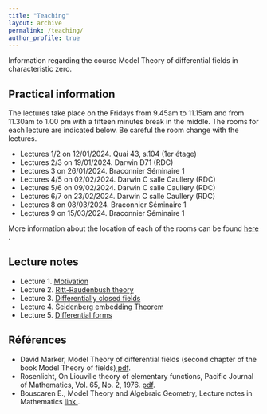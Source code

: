 ```yaml
---
title: "Teaching"
layout: archive
permalink: /teaching/
author_profile: true
---
```


  
Information regarding the course Model Theory of differential fields in characteristic zero. 


## Practical information

The lectures take place on the Fridays from 9.45am to 11.15am and from 11.30am to 1.00 pm with a fifteen minutes break in the middle. The rooms for each lecture are indicated below. Be careful the room change with the lectures.
 
* Lectures 1/2 on 12/01/2024. Quai 43, s.104 (1er étage) 
* Lectures 2/3 on 19/01/2024. Darwin D71 (RDC) 
* Lectures 3  on 26/01/2024.  Braconnier Séminaire 1
* Lectures 4/5  on 02/02/2024.  Darwin C salle Caullery (RDC)
* Lectures 5/6  on 09/02/2024. Darwin C salle Caullery (RDC)
* Lectures 6/7  on 23/02/2024. Darwin C salle Caullery (RDC)
* Lectures 8  on 08/03/2024.  Braconnier Séminaire 1
* Lectures 9 on 15/03/2024.  Braconnier Séminaire 1

More information about the location of each of the rooms can be found <a href="https://www.univ-lyon1.fr/campus/plan-des-campus/campus-lyontech-la-doua
"> here </a>.


## Lecture notes

* Lecture 1. [Motivation](\assets/pdf/Introduction.pdf)
* Lecture 2. [Ritt-Raudenbush theory](\assets/pdf/Ritt-theory.pdf)
* Lecture 3. [Differentially closed fields](\assets/pdf/DCF.pdf)
* Lecture 4. [Seidenberg embedding Theorem](\assets/pdf/Seidenberg.pdf)
* Lecture 5. [Differential forms](\assets/pdf/differential-forms.pdf)

## Références 
* David Marker, Model Theory of differential fields (second chapter of the book Model Theory of fields)[ pdf](\assets/pdf/Marker.pdf).
* Rosenlicht, On Liouville theory of elementary functions,  Pacific Journal of Mathematics, Vol. 65, No. 2, 1976. [pdf](\assets/pdf/Rosenlicht.pdf).
* Bouscaren E., Model Theory and Algebraic Geometry, Lecture notes in Mathematics <a href="https://link.springer.com/book/10.1007/978-3-540-68521-0"> link </a>.





